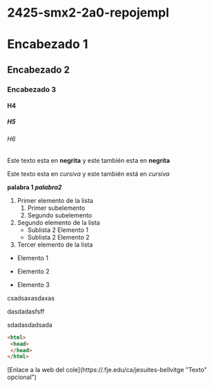 # 2425-smx2-2a0-repojempl

# Encabezado 1
## Encabezado 2
### Encabezado 3
#### H4
##### H5 
###### H6

Este texto esta en **negrita** y este también esta en __negrita__

Este texto esta en *cursiva* y este también está en _cursiva_

**palabra 1 _palabra2_**

1. Primer elemento de la lista 
	1. Primer subelemento
	2. Segundo subelemento
2. Segundo elemento de la lista
	* Sublista 2 Elemento 1
	* Sublista 2 Elemento 2
3. Tercer elemento de la lista 

* Elemento 1
- Elemento 2
+ Elemento 3

csadsaxasdaxas

dasdadasfsff

sdadasdadsada

```HTML
<html>
 <head>
 </head>
</html>
```
[Enlace a la web del cole](https://.fje.edu/ca/jesuites-bellvitge "Texto" opcional")
